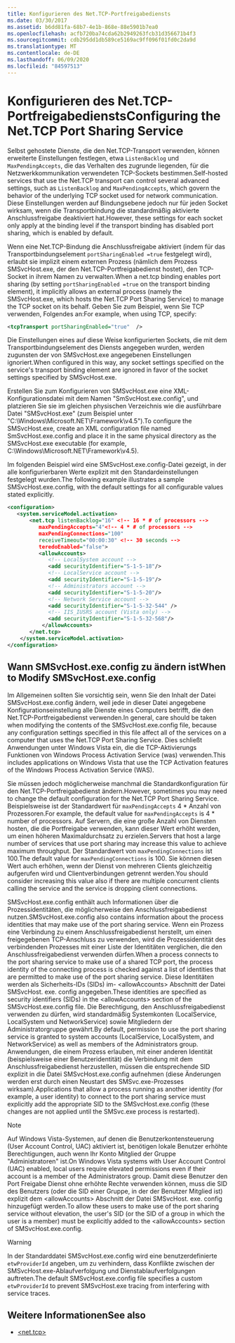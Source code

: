 ```yaml
---
title: Konfigurieren des Net.TCP-Portfreigabediensts
ms.date: 03/30/2017
ms.assetid: b6dd81fa-68b7-4e1b-868e-88e5901b7ea0
ms.openlocfilehash: acfb720ba74cda62b2949263fcb31d356671b4f3
ms.sourcegitcommit: cdb295dd1db589ce5169ac9ff096f01fd0c2da9d
ms.translationtype: MT
ms.contentlocale: de-DE
ms.lasthandoff: 06/09/2020
ms.locfileid: "84597513"
---
```

# <a name="configuring-the-nettcp-port-sharing-service"></a><span data-ttu-id="d297e-102">Konfigurieren des Net.TCP-Portfreigabediensts</span><span class="sxs-lookup"><span data-stu-id="d297e-102">Configuring the Net.TCP Port Sharing Service</span></span>
<span data-ttu-id="d297e-103">Selbst gehostete Dienste, die den Net.TCP-Transport verwenden, können erweiterte Einstellungen festlegen, etwa `ListenBacklog` und `MaxPendingAccepts`, die das Verhalten des zugrunde liegenden, für die Netzwerkkommunikation verwendeten TCP-Sockets bestimmen.</span><span class="sxs-lookup"><span data-stu-id="d297e-103">Self-hosted services that use the Net.TCP transport can control several advanced settings, such as `ListenBacklog` and `MaxPendingAccepts`, which govern the behavior of the underlying TCP socket used for network communication.</span></span> <span data-ttu-id="d297e-104">Diese Einstellungen werden auf Bindungsebene jedoch nur für jeden Socket wirksam, wenn die Transportbindung die standardmäßig aktivierte Anschlussfreigabe deaktiviert hat.</span><span class="sxs-lookup"><span data-stu-id="d297e-104">However, these settings for each socket only apply at the binding level if the transport binding has disabled port sharing, which is enabled by default.</span></span>  
  
 <span data-ttu-id="d297e-105">Wenn eine Net.TCP-Bindung die Anschlussfreigabe aktiviert (indem für das Transportbindungselement `portSharingEnabled =true` festgelegt wird), erlaubt sie implizit einem externen Prozess (nämlich dem Prozess SMSvcHost.exe, der den Net.TCP-Portfreigabedienst hostet), den TCP-Socket in ihrem Namen zu verwalten.</span><span class="sxs-lookup"><span data-stu-id="d297e-105">When a net.tcp binding enables port sharing (by setting `portSharingEnabled =true` on the transport binding element), it implicitly allows an external process (namely the SMSvcHost.exe, which hosts the Net.TCP Port Sharing Service) to manage the TCP socket on its behalf.</span></span> <span data-ttu-id="d297e-106">Geben Sie zum Beispiel, wenn Sie TCP verwenden, Folgendes an:</span><span class="sxs-lookup"><span data-stu-id="d297e-106">For example, when using TCP, specify:</span></span>  
  
```xml  
<tcpTransport portSharingEnabled="true"  />  
```  
  
 <span data-ttu-id="d297e-107">Die Einstellungen eines auf diese Weise konfigurierten Sockets, die mit dem Transportbindungselement des Diensts angegeben wurden, werden zugunsten der von SMSvcHost.exe angegebenen Einstellungen ignoriert.</span><span class="sxs-lookup"><span data-stu-id="d297e-107">When configured in this way, any socket settings specified on the service's transport binding element are ignored in favor of the socket settings specified by SMSvcHost.exe.</span></span>  
  
 <span data-ttu-id="d297e-108">Erstellen Sie zum Konfigurieren von SMSvcHost.exe eine XML-Konfigurationsdatei mit dem Namen "SmSvcHost.exe.config", und platzieren Sie sie im gleichen physischen Verzeichnis wie die ausführbare Datei "SMSvcHost.exe" (zum Beispiel unter "C:\Windows\Microsoft.NET\Framework\v4.5").</span><span class="sxs-lookup"><span data-stu-id="d297e-108">To configure the SMSvcHost.exe, create an XML configuration file named SmSvcHost.exe.config and place it in the same physical directory as the SMSvcHost.exe executable (for example, C:\Windows\Microsoft.NET\Framework\v4.5).</span></span>  
  
 <span data-ttu-id="d297e-109">Im folgenden Beispiel wird eine SMSvcHost.exe.config-Datei gezeigt, in der alle konfigurierbaren Werte explizit mit den Standardeinstellungen festgelegt wurden.</span><span class="sxs-lookup"><span data-stu-id="d297e-109">The following example illustrates a sample SMSvcHost.exe.config, with the default settings for all configurable values stated explicitly.</span></span>  
  
```xml  
<configuration>  
   <system.serviceModel.activation>  
       <net.tcp listenBacklog="16" <!-- 16 * # of processors -->  
          maxPendingAccepts="4"<!-- 4 * # of processors -->  
          maxPendingConnections="100"  
          receiveTimeout="00:00:30" <!-- 30 seconds -->  
          teredoEnabled="false">  
          <allowAccounts>  
             <!-- LocalSystem account -->  
             <add securityIdentifier="S-1-5-18"/>  
             <!-- LocalService account -->  
             <add securityIdentifier="S-1-5-19"/>  
             <!-- Administrators account -->  
             <add securityIdentifier="S-1-5-20"/>  
             <!-- Network Service account -->  
             <add securityIdentifier="S-1-5-32-544" />  
             <!-- IIS_IUSRS account (Vista only) -->  
             <add securityIdentifier="S-1-5-32-568"/>  
           </allowAccounts>  
       </net.tcp>  
    </system.serviceModel.activation>
</configuration>  
```  
  
## <a name="when-to-modify-smsvchostexeconfig"></a><span data-ttu-id="d297e-110">Wann SMSvcHost.exe.config zu ändern ist</span><span class="sxs-lookup"><span data-stu-id="d297e-110">When to Modify SMSvcHost.exe.config</span></span>  
 <span data-ttu-id="d297e-111">Im Allgemeinen sollten Sie vorsichtig sein, wenn Sie den Inhalt der Datei SMSvcHost.exe.config ändern, weil jede in dieser Datei angegebene Konfigurationseinstellung alle Dienste eines Computers betrifft, die den Net.TCP-Portfreigabedienst verwenden.</span><span class="sxs-lookup"><span data-stu-id="d297e-111">In general, care should be taken when modifying the contents of the SMSvcHost.exe.config file, because any configuration settings specified in this file affect all of the services on a computer that uses the Net.TCP Port Sharing Service.</span></span> <span data-ttu-id="d297e-112">Dies schließt Anwendungen unter Windows Vista ein, die die TCP-Aktivierungs Funktionen von Windows Process Activation Service (was) verwenden.</span><span class="sxs-lookup"><span data-stu-id="d297e-112">This includes applications on Windows Vista that use the TCP Activation features of the Windows Process Activation Service (WAS).</span></span>  
  
 <span data-ttu-id="d297e-113">Sie müssen jedoch möglicherweise manchmal die Standardkonfiguration für den Net.TCP-Portfreigabedienst ändern.</span><span class="sxs-lookup"><span data-stu-id="d297e-113">However, sometimes you may need to change the default configuration for the Net.TCP Port Sharing Service.</span></span> <span data-ttu-id="d297e-114">Beispielsweise ist der Standardwert für `maxPendingAccepts` 4 \* Anzahl von Prozessoren.</span><span class="sxs-lookup"><span data-stu-id="d297e-114">For example, the default value for `maxPendingAccepts` is 4 \* number of processors.</span></span> <span data-ttu-id="d297e-115">Auf Servern, die eine große Anzahl von Diensten hosten, die die Portfreigabe verwenden, kann dieser Wert erhöht werden, um einen höheren Maximaldurchsatz zu erzielen.</span><span class="sxs-lookup"><span data-stu-id="d297e-115">Servers that host a large number of services that use port sharing may increase this value to achieve maximum throughput.</span></span> <span data-ttu-id="d297e-116">Der Standardwert von `maxPendingConnections` ist 100.</span><span class="sxs-lookup"><span data-stu-id="d297e-116">The default value for `maxPendingConnections` is 100.</span></span> <span data-ttu-id="d297e-117">Sie können diesen Wert auch erhöhen, wenn der Dienst von mehreren Clients gleichzeitig aufgerufen wird und Clientverbindungen getrennt werden.</span><span class="sxs-lookup"><span data-stu-id="d297e-117">You should consider increasing this value also if there are multiple concurrent clients calling the service and the service is dropping client connections.</span></span>  
  
 <span data-ttu-id="d297e-118">SMSvcHost.exe.config enthält auch Informationen über die Prozessidentitäten, die möglicherweise den Anschlussfreigabedienst nutzen.</span><span class="sxs-lookup"><span data-stu-id="d297e-118">SMSvcHost.exe.config also contains information about the process identities that may make use of the port sharing service.</span></span> <span data-ttu-id="d297e-119">Wenn ein Prozess eine Verbindung zu einem Anschlussfreigabedienst herstellt, um einen freigegebenen TCP-Anschluss zu verwenden, wird die Prozessidentität des verbindenden Prozesses mit einer Liste der Identitäten verglichen, die den Anschlussfreigabedienst verwenden dürfen.</span><span class="sxs-lookup"><span data-stu-id="d297e-119">When a process connects to the port sharing service to make use of a shared TCP port, the process identity of the connecting process is checked against a list of identities that are permitted to make use of the port sharing service.</span></span> <span data-ttu-id="d297e-120">Diese Identitäten werden als Sicherheits-IDs (SIDs) im- \<allowAccounts> Abschnitt der Datei SMSvcHost. exe. config angegeben.</span><span class="sxs-lookup"><span data-stu-id="d297e-120">These identities are specified as security identifiers (SIDs) in the \<allowAccounts> section of the SMSvcHost.exe.config file.</span></span> <span data-ttu-id="d297e-121">Die Berechtigung, den Anschlussfreigabedienst verwenden zu dürfen, wird standardmäßig Systemkonten (LocalService, LocalSystem und NetworkService) sowie Mitgliedern der Administratorgruppe gewährt.</span><span class="sxs-lookup"><span data-stu-id="d297e-121">By default, permission to use the port sharing service is granted to system accounts (LocalService, LocalSystem, and NetworkService) as well as members of the Administrators group.</span></span> <span data-ttu-id="d297e-122">Anwendungen, die einem Prozess erlauben, mit einer anderen Identität (beispielsweise einer Benutzeridentität) die Verbindung mit dem Anschlussfreigabedienst herzustellen, müssen die entsprechende SID explizit in die Datei SMSvcHost.exe.config aufnehmen (diese Änderungen werden erst durch einen Neustart des SMSvc.exe-Prozesses wirksam).</span><span class="sxs-lookup"><span data-stu-id="d297e-122">Applications that allow a process running as another identity (for example, a user identity) to connect to the port sharing service must explicitly add the appropriate SID to the SMSvcHost.exe.config (these changes are not applied until the SMSvc.exe process is restarted).</span></span>  
  
> [!NOTE]
> <span data-ttu-id="d297e-123">Auf Windows Vista-Systemen, auf denen die Benutzerkontensteuerung (User Account Control, UAC) aktiviert ist, benötigen lokale Benutzer erhöhte Berechtigungen, auch wenn Ihr Konto Mitglied der Gruppe "Administratoren" ist.</span><span class="sxs-lookup"><span data-stu-id="d297e-123">On Windows Vista systems with User Account Control (UAC) enabled, local users require elevated permissions even if their account is a member of the Administrators group.</span></span> <span data-ttu-id="d297e-124">Damit diese Benutzer den Port Freigabe Dienst ohne erhöhte Rechte verwenden können, muss die SID des Benutzers (oder die SID einer Gruppe, in der der Benutzer Mitglied ist) explizit dem \<allowAccounts> Abschnitt der Datei SMSvcHost. exe. config hinzugefügt werden.</span><span class="sxs-lookup"><span data-stu-id="d297e-124">To allow these users to make use of the port sharing service without elevation, the user's SID (or the SID of a group in which the user is a member) must be explicitly added to the \<allowAccounts> section of SMSvcHost.exe.config.</span></span>  
  
> [!WARNING]
> <span data-ttu-id="d297e-125">In der Standarddatei SMSvcHost.exe.config wird eine benutzerdefinierte `etwProviderId` angeben, um zu verhindern, dass Konflikte zwischen der SMSvcHost.exe-Ablaufverfolgung und Dienstablaufverfolgungen auftreten.</span><span class="sxs-lookup"><span data-stu-id="d297e-125">The default SMSvcHost.exe.config file specifies a custom `etwProviderId` to prevent SMSvcHost.exe tracing from interfering with service traces.</span></span>  
  
## <a name="see-also"></a><span data-ttu-id="d297e-126">Weitere Informationen</span><span class="sxs-lookup"><span data-stu-id="d297e-126">See also</span></span>

- [\<net.tcp>](../../configure-apps/file-schema/wcf/net-tcp.md)
